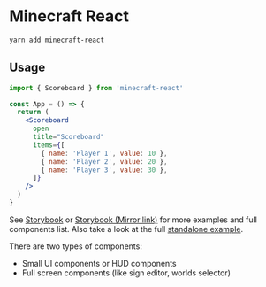 # Minecraft React

```bash
yarn add minecraft-react
```

## Usage

```jsx
import { Scoreboard } from 'minecraft-react'

const App = () => {
  return (
    <Scoreboard
      open
      title="Scoreboard"
      items={[
        { name: 'Player 1', value: 10 },
        { name: 'Player 2', value: 20 },
        { name: 'Player 3', value: 30 },
      ]}
    />
  )
}
```

See [Storybook](https://mcraft.fun/storybook/) or [Storybook (Mirror link)](https://mcon.vercel.app/storybook/) for more examples and full components list. Also take a look at the full [standalone example](https://github.com/zardoy/minecraft-web-client/tree/experiments/UiStandaloneExample.tsx).

There are two types of components:

- Small UI components or HUD components
- Full screen components (like sign editor, worlds selector)
